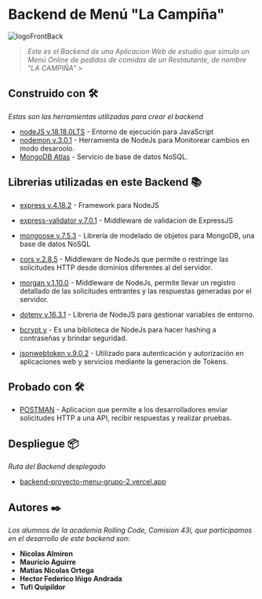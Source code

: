 # Backend de Menú "La Campiña"

![logoFrontBack]([https://](https://github.com/NicoAlmiron/backend-proyecto-menu-grupo-2/blob/main/Logo-Front-Back.JPG))

> _Este es el Backend de una Aplicacion Web de estudio que simula un Menú Online de pedidos de comidas de un Restautante, de nombre "LA CAMPIÑA"_ >

## Construido con 🛠️

_Estas son las herramientas utilizadas para crear el backend_

- [nodeJS v.18.18.0LTS](https://nodejs.org/es) - Entorno de ejecución para JavaScript
- [nodemon v.3.0.1](https://www.npmjs.com/package/nodemon) - Herramienta de NodeJs para Monitorear cambios en modo desaroolo.
- [MongoDB Atlas](https://www.mongodb.com/es) - Servicio de base de datos NoSQL.

## Librerias utilizadas en este Backend 📚

- [express v.4.18.2](https://www.npmjs.com/package/express) - Framework para NodeJS
- [express-validator v.7.0.1](https://www.npmjs.com/package/express-validator) - Middleware de validacion de ExpressJS

- [mongoose v.7.5.3](http://) - Librería de modelado de objetos para MongoDB, una base de datos NoSQL
- [cors v.2.8.5](http://) - Middleware de NodeJs que permite o restringe las solicitudes HTTP desde dominios diferentes al del servidor.

- [morgan v.1.10.0](http://) - Middleware de NodeJs, permite llevar un registro detallado de las solicitudes entrantes y las respuestas generadas por el servidor.
- [dotenv v.16.3.1](http://) - Libreria de NodeJS para gestionar variables de entorno.
- [bcrypt v]() - Es una biblioteca de NodeJs para hacer hashing a contraseñas y brindar seguridad.
- [jsonwebtoken v.9.0.2](http://) - Utilizado para autenticación y autorización en aplicaciones web y servicios mediante la generacion de Tokens.

## Probado con 🛠️

- [POSTMAN](https://www.postman.com/) - Aplicacion que permite a los desarrolladores enviar solicitudes HTTP a una API, recibir respuestas y realizar pruebas.

## Despliegue 📦

_Ruta del Backend desplegado_

- [backend-proyecto-menu-grupo-2.vercel.app](https://backend-proyecto-menu-grupo-2.vercel.app/)

## Autores ✒️

_Los alumnos de la academia Rolling Code, Comision 43i, que participamos en el desarrollo de este backend son:_

- **Nicolas Almiron**
- **Mauricio Aguirre**
- **Matias Nicolas Ortega**
- **Hector Federico Iñigo Andrada**
- **Tufi Quipildor**
